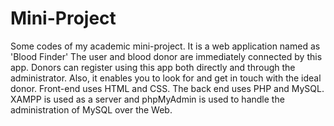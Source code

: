 # Mini-Project
Some codes of my academic mini-project. It is a web application named as 'Blood Finder'
The user and blood donor are immediately connected by this app.
Donors can register using this app both directly and through the administrator. Also, it enables you to look for and get in touch with the ideal donor.
Front-end uses HTML and CSS.
The back end uses PHP and MySQL.
XAMPP is used as a server and phpMyAdmin is used to handle the administration of MySQL over the Web.


